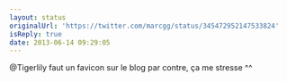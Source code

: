 ```yaml
---
layout: status
originalUrl: 'https://twitter.com/marcgg/status/345472952147533824'
isReply: true
date: 2013-06-14 09:29:05
---
```


@Tigerlily faut un favicon sur le blog par contre, ça me stresse ^^

